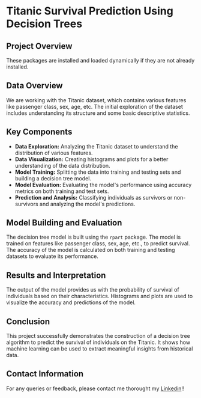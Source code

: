 # Titanic Survival Prediction Using Decision Trees

## Project Overview
These packages are installed and loaded dynamically if they are not already installed.

## Data Overview
We are working with the Titanic dataset, which contains various features like passenger class, sex, age, etc. The initial exploration of the dataset includes understanding its structure and some basic descriptive statistics.

## Key Components
- **Data Exploration:** Analyzing the Titanic dataset to understand the distribution of various features.
- **Data Visualization:** Creating histograms and plots for a better understanding of the data distribution.
- **Model Training:** Splitting the data into training and testing sets and building a decision tree model.
- **Model Evaluation:** Evaluating the model's performance using accuracy metrics on both training and test sets.
- **Prediction and Analysis:** Classifying individuals as survivors or non-survivors and analyzing the model's predictions.

## Model Building and Evaluation
The decision tree model is built using the `rpart` package. The model is trained on features like passenger class, sex, age, etc., to predict survival. The accuracy of the model is calculated on both training and testing datasets to evaluate its performance.

## Results and Interpretation
The output of the model provides us with the probability of survival of individuals based on their characteristics. Histograms and plots are used to visualize the accuracy and predictions of the model.

## Conclusion
This project successfully demonstrates the construction of a decision tree algorithm to predict the survival of individuals on the Titanic. It shows how machine learning can be used to extract meaningful insights from historical data.


## Contact Information
For any queries or feedback, please contact me thorought my [Linkedin](https://www.linkedin.com/in/vinicius-capozzi)!!
